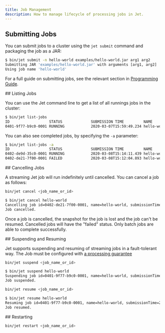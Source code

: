 ```yaml
---
title: Job Management
description: How to manage lifecycle of processing jobs in Jet.
---
```


## Submitting Jobs

You can submit jobs to a cluster using the `jet submit` command
and packaging the job as a JAR:

```bash
$ bin/jet submit -n hello-world examples/hello-world.jar arg1 arg2
Submitting JAR 'examples/hello-world.jar' with arguments [arg1, arg2]
Using job name 'hello-world'
```

For a full guide on submitting jobs, see the relevant section in
[Programming Guide](../api/submitting-jobs).

## Listing Jobs

You can use the Jet command line to get a list of all runnings jobs
in the cluster:

```bash
$ bin/jet list-jobs
ID                  STATUS             SUBMISSION TIME         NAME
0401-9f77-b9c0-0001 RUNNING            2020-03-07T15:59:49.234 hello-world
```

You can also see completed jobs, by specifying the `-a` parameter:

```bash
$ bin/jet list-jobs -a
ID                  STATUS             SUBMISSION TIME         NAME
0402-de9d-35c0-0001 RUNNING            2020-03-08T15:14:11.439 hello-world-v2
0402-de21-7f00-0001 FAILED             2020-03-08T15:12:04.893 hello-world
```

## Cancelling Jobs

A streaming Jet job will run indefinitely until cancelled. You can cancel
a job as follows:

```bash
bin/jet cancel <job_name_or_id>
```

```bash
$ bin/jet cancel hello-world
Cancelling job id=0402-de21-7f00-0001, name=hello-world, submissionTime=2020-03-08T15:12:04.893
Job cancelled.
```

Once a job is cancelled, the snapshot for the job is lost and the job
can't be resumed. Cancelled jobs will have the "failed" status. Only
batch jobs are able to complete successfully.

## Suspending and Resuming

Jet supports suspending and resuming of streaming jobs in a fault-tolerant
way. The Job must be configured with [a processing guarantee](../api/submitting-jobs#setting-processing-guarantees)

```bash
bin/jet suspend <job_name_or_id>
```

```bash
$ bin/jet suspend hello-world
Suspending job id=0401-9f77-b9c0-0001, name=hello-world, submissionTime=2020-03-07T15:59:49.234...
Job suspended.
```

```bash
bin/jet resume <job_name_or_id>
```

```bash
$ bin/jet resume hello-world
Resuming job id=0401-9f77-b9c0-0001, name=hello-world, submissionTime=2020-03-07T15:59:49.234...
Job resumed.
```

## Restarting

```bash
bin/jet restart <job_name_or_id>
```
